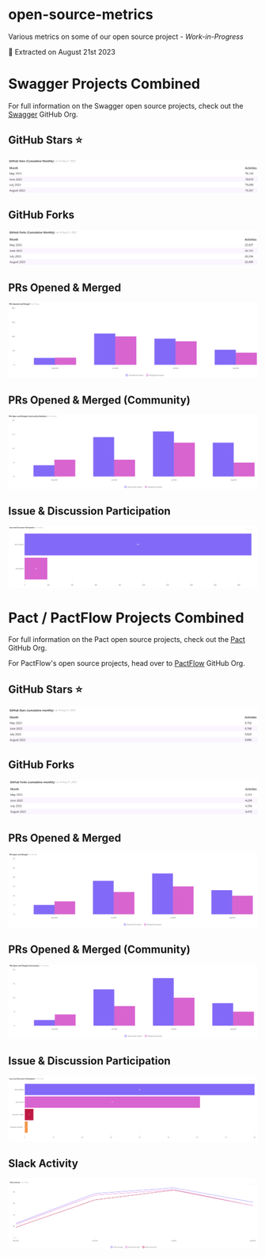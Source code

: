 # open-source-metrics
Various metrics on some of our open source project - _Work-in-Progress_

📅 Extracted on August 21st 2023

# Swagger Projects Combined

For full information on the Swagger open source projects, check out the [Swagger](https://github.com/swagger-api) GitHub Org.

## GitHub Stars ⭐

![GitHub Stars](./images/swagger/GitHub-Stars.png)

## GitHub Forks 

![GitHub Forks](./images/swagger/GitHub-Forks.png)

## PRs Opened & Merged

![GitHub PRs](./images/swagger/PRs-Opened-Merged.png)

## PRs Opened & Merged (Community)

![GitHub PRs Community](./images/swagger/PRs-Opened-Merged-Community.png)

## Issue & Discussion Participation

![GitHub Issues or Discussions](./images/swagger/Issue-Participation.png)




# Pact / PactFlow Projects Combined

For full information on the Pact open source projects, check out the [Pact](https://github.com/pact-foundation) GitHub Org. 

For PactFlow's open source projects, head over to [PactFlow](https://github.com/pactflow) GitHub Org.

## GitHub Stars ⭐

![GitHub Stars](./images/pact-pactflow/GitHub-Stars.png)

## GitHub Forks 

![GitHub Forks](./images/pact-pactflow/GitHub-Forks.png)

## PRs Opened & Merged

![GitHub PRs](./images/pact-pactflow/PRs-Opened-Merged.png)

## PRs Opened & Merged (Community)

![GitHub PRs Community](./images/pact-pactflow/PRs-Opened-Merged-Community.png)

## Issue & Discussion Participation

![GitHub Issues or Discussions](./images/pact-pactflow/Issue-Participation.png)

## Slack Activity
![Slack Activity](./images/pact-pactflow/Slack-Activity.png)
